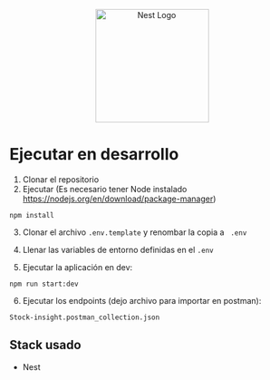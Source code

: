 <p align="center">
  <a href="http://nestjs.com/" target="blank"><img src="https://nestjs.com/img/logo-small.svg" width="200" alt="Nest Logo" /></a>
</p>

# Ejecutar en desarrollo

1. Clonar el repositorio
2. Ejecutar (Es necesario tener Node instalado https://nodejs.org/en/download/package-manager)
```
npm install
```

3. Clonar el archivo ```.env.template``` y renombar la copia a ```
.env```

4. Llenar las variables de entorno definidas en el ```.env```

5. Ejecutar la aplicación en dev:
```
npm run start:dev
```

6. Ejecutar los endpoints (dejo archivo para importar en postman):
```
Stock-insight.postman_collection.json
```


## Stack usado
* Nest